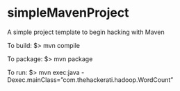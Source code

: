 simpleMavenProject
==================

A simple project template to begin hacking with Maven

To build:
$> mvn compile

To package:
$> mvn package

To run:
$> mvn exec:java -Dexec.mainClass=”com.thehackerati.hadoop.WordCount”

